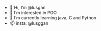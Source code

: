 - 👋 Hi, I’m @lusgan
- 👀 I’m interested in POO
- 🌱 I’m currently learning java, C and Python
- 📫 insta: @lusggan 

<!---
lusgan/lusgan is a ✨ special ✨ repository because its `README.md` (this file) appears on your GitHub profile.
You can click the Preview link to take a look at your changes.
--->
